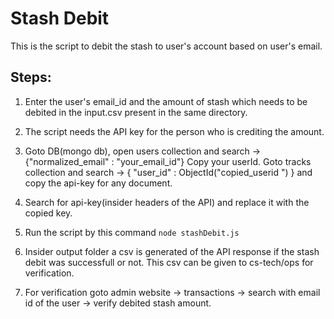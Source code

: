 # Stash Debit

This is the script to debit the stash to user's account based on user's email.

## Steps:

1. Enter the user's email_id and the amount of stash which needs to be debited in the input.csv present in the same directory.

2. The script needs the API key for the person who is crediting the amount.

3. Goto DB(mongo db), open users collection and search → {"normalized_email" : "your_email_id"} Copy your userId.
   Goto tracks collection and search → { "user_id" : ObjectId("copied_userid ") } and copy the api-key for any document.

4. Search for api-key(insider headers of the API) and replace it with the copied key.

5. Run the script by this command `node stashDebit.js`

6. Insider output folder a csv is generated of the API response if the stash debit was successfull or not. This csv can be given to cs-tech/ops for verification.

7. For verification goto admin website → transactions → search with email id of the user → verify debited stash amount.
